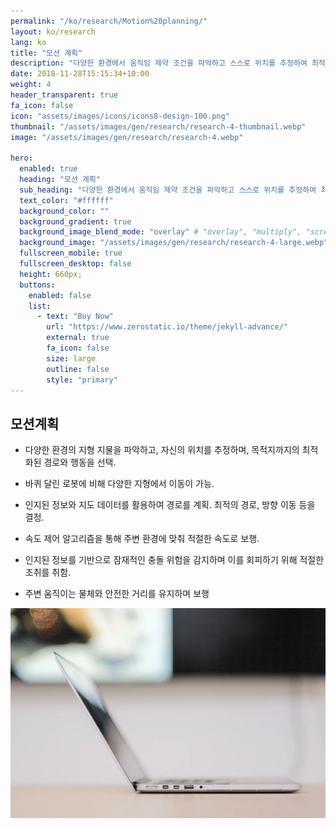 ```yaml
---
permalink: "/ko/research/Motion%20planning/"
layout: ko/research
lang: ko
title: "모션 계획"
description: "다양한 환경에서 움직임 제약 조건을 파악하고 스스로 위치를 추정하여 최적화된 경로 및 동작을 선택합니다."
date: 2018-11-28T15:15:34+10:00
weight: 4
header_transparent: true
fa_icon: false
icon: "assets/images/icons/icons8-design-100.png"
thumbnail: "/assets/images/gen/research/research-4-thumbnail.webp"
image: "/assets/images/gen/research/research-4.webp"

hero:
  enabled: true
  heading: "모션 계획"
  sub_heading: "다양한 환경에서 움직임 제약 조건을 파악하고 스스로 위치를 추정하여 최적화된 경로 및 동작을 선택합니다."
  text_color: "#ffffff"
  background_color: ""
  background_gradient: true
  background_image_blend_mode: "overlay" # "overlay", "multiply", "screen"
  background_image: "/assets/images/gen/research/research-4-large.webp"
  fullscreen_mobile: true
  fullscreen_desktop: false
  height: 660px;
  buttons:
    enabled: false
    list:
      - text: "Buy Now"
        url: "https://www.zerostatic.io/theme/jekyll-advance/"
        external: true
        fa_icon: false
        size: large
        outline: false
        style: "primary"
---
```


## 모션계획
  - 다양한 환경의 지형 지물을 파악하고, 자신의 위치를 추정하며, 목적지까지의 최적화된 경로와 행동을 선택.
  
  - 바퀴 달린 로봇에 비해 다양한 지형에서 이동이 가능.
  
  - 인지된 정보와 지도 데이터를 활용하여 경로를 계획. 최적의 경로, 방향 이동 등을 결정.
  
  - 속도 제어 알고리즘을 통해 주변 환경에 맞춰 적절한 속도로 보행.
  
  - 인지된 정보를 기반으로 잠재적인 충돌 위험을 감지하며 이를 회피하기 위해 적절한 조취를 취함.
  
  - 주변 움직이는 물체와 안전한 거리를 유지하며 보행

![디자인 인 피그마](/assets/images/gen/content/content-2.webp)

